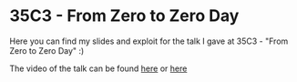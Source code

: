 # 35C3 - From Zero to Zero Day
Here you can find my slides and exploit for the talk I gave at 35C3 - "From Zero to Zero Day" :)

The video of the talk can be found [here](https://www.youtube.com/watch?v=xp1YDOtWohw) or [here](https://media.ccc.de/v/35c3-9657-from_zero_to_zero_day)
